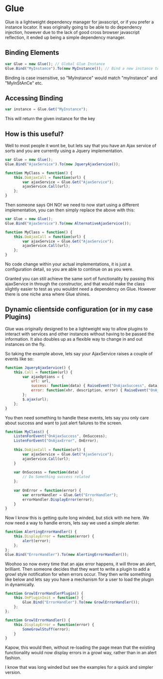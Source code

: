 # Glue

Glue is a lightweight dependency manager for javascript, or if you prefer a instance locator.
It was originally going to be able to do dependency injection, however due to the lack of good cross browser
javascript reflection, it ended up being a simple dependency manager.

## Binding Elements
```javascript
var Glue = new Glue(); // Global Glue Instance
Glue.Bind("MyInstance").To(new MyInstance()); // Bind a new instance to the key "MyInstance"
```

Binding is case insensitive, so "MyInstance" would match "myInstance" and "MyInStAnCe" etc.

## Accessing Binding
```javascript
var instance = Glue.Get("MyInstance");
```

This will return the given instance for the key

## How is this useful?

Well to most people it wont be, but lets say that you have an Ajax service of sorts and you are currently using 
a Jquery implementation.

```javascript
var Glue = new Glue();
Glue.Bind("AjaxService").To(new JqueryAjaxService());

function MyClass = function() {
	this.DoAjaxCall = function(url) {
		var ajaxService = Glue.Get("AjaxService");
		ajaxService.Call(url);
	};
}
```

Then someone says OH NO! we need to now start using a different implementation, you can then simply replace the above 
with this:

```javascript
var Glue = new Glue();
Glue.Bind("AjaxService").To(new AlternativeAjaxService());

function MyClass = function() {
	this.DoAjaxCall = function(url) {
		var ajaxService = Glue.Get("AjaxService");
		ajaxService.Call(url);
	};
}
```

No code change within your actual implementations, it is just a configuration detail, so you are able to continue on as you were.

Granted you can still achieve the same sort of functionality by passing this ajaxService in through the constructor, and that 
would make the class slightly easier to test as you wouldnt need a dependency on Glue. However there is one niche area where Glue 
shines.

## Dynamic clientside configuration (or in my case Plugins)

Glue was originally designed to be a lightweight way to allow plugins to interact with services and other instances without having to be 
passed the information. It also doubles up as a flexible way to change in and out instances on the fly.

So taking the example above, lets say your AjaxService raises a couple of events like so:

```javascript
function JqueryAjaxService() {
	this.Call = function(url) {
		var ajaxOptions = { 
			url: url,
			success: function(data) { RaiseEvent("OnAjaxSuccess", data); },
			error: function(xhr, description, error) { RaiseEvent("OnAjaxError", error); }
		};			
		$.ajax(url);
	};
}
```

You then need something to handle these events, lets say you only care about success and want to just alert failures to the screen.

```javascript
function MyClass() {
	ListenForEvent("OnAjaxSuccess", OnSuccess);
	ListenForEvent("OnAjaxError", OnError);
		
	this.DoAjaxCall = function(url) {
		var ajaxService = Glue.Get("AjaxService");
		ajaxService.Call(url);
	}
	
	var OnSuccess = function(data) {
		// Do Something success related
	};
	
	var OnError = function(error) {
		var errorHandler = Glue.Get("ErrorHandler");
		errorHandler.DisplayError(error);
	}
}
```

Now I know this is getting quite long winded, but stick with me here. We now need a way to handle errors, lets say we used a simple alerter.

```javascript
function AlertingErrorHandler() {
	this.DisplayError = function(error) {
		alert(error);
	};
};
Glue.Bind("ErrorHandler").To(new AlertingErrorHandler());
```

Woohoo so now every time that an ajax error happens, it will throw an alert, brilliant. Then someone decides that they want to write a plugin to add
a growl style notification for when errors occur. They then write something like below and lets say you have a mechanism for a user to load the plugin 
in dynamically.

```javascript
function GrowlErrorHandlerPlugin() {
	this.OnPluginInit = function() {
		Glue.Bind("ErrorHandler").To(new GrowlErrorHandler());
	};
};

function GrowlErrorHandler() {
	this.DisplayError = function(error) {
		SomeGrowlStuff(error);
	}
}
```

Kapow, this would then, without re-loading the page mean that the existing functionality would now display errors in a growl way, rather than in an alert fashion.

I know that was long winded but see the examples for a quick and simpler version.